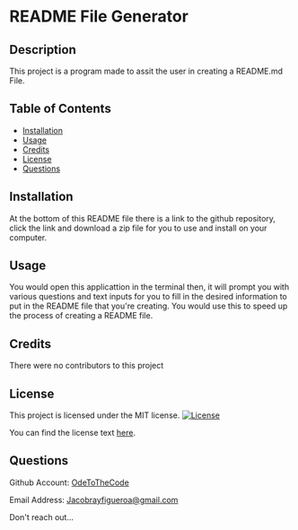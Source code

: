 # README File Generator

## Description

This project is a program made to assit the user in creating a README.md File.

## Table of Contents

- [Installation](#installation)
- [Usage](#usage)
- [Credits](#credits)
- [License](#license)
- [Questions](#questions)
## Installation

At the bottom of this README file there is a link to the github repository, click the link and download a zip file for you to use and install on your computer.

## Usage

You would open this applicattion in the terminal then, it will prompt you with various questions and text inputs for you to fill in the desired information to put in the README file that you're creating. You would use this to speed up the process of creating a README file. 

## Credits

There were no contributors to this project

## License

This project is licensed under the MIT license.
[![License](https://img.shields.io/badge/License-MIT-blue.svg)](https://opensource.org/licenses/mit)

You can find the license text [here](https://opensource.org/licenses/mit).

## Questions

Github Account: [OdeToTheCode](https://github.com/OdeToTheCode)

Email Address: Jacobrayfigueroa@gmail.com

Don't reach out...
